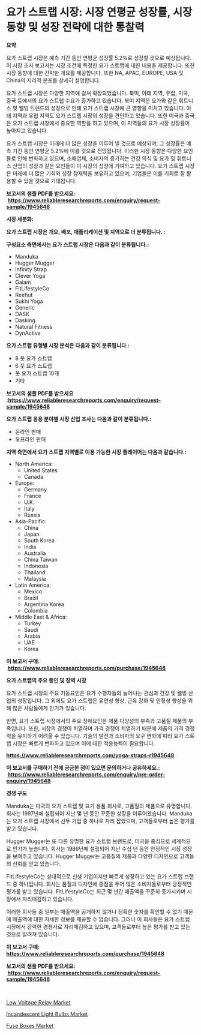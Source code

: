 <p><h1>요가 스트랩 시장: 시장 연평균 성장률, 시장 동향 및 성장 전략에 대한 통찰력</h1></p><p><strong>요약</strong></p>
<p><p>요가 스트랩 시장은 예측 기간 동안 연평균 성장률 5.2%로 성장할 것으로 예상됩니다. 이 시장 조사 보고서는 시장 조건에 특정한 요가 스트랩에 대한 내용을 제공합니다. 또한 시장 동향에 대한 간략한 개요를 제공합니다. 또한 NA, APAC, EUROPE, USA 및 China의 지리적 분포를 상세히 설명합니다.</p><p>요가 스트랩 시장은 다양한 지역에 걸쳐 확장되었습니다. 북미, 아태 지역, 유럽, 미국, 중국 등에서의 요가 스트랩 수요가 증가하고 있습니다. 북미 지역은 요가와 같은 휘트니스 및 웰빙 트렌드의 성장으로 인해 요가 스트랩 시장에 큰 영향을 미치고 있습니다. 아태 지역과 유럽 지역도 요가 스트랩 시장의 성장을 견인하고 있습니다. 또한 미국과 중국은 요가 스트랩 시장에서 중요한 역할을 하고 있으며, 이 지역들의 요가 시장 성장률이 높아지고 있습니다.</p><p>요가 스트랩 시장은 미래에 더 많은 성장을 이루어 낼 것으로 예상되며, 그 성장률은 예측 기간 동안 연평균 5.2%에 이를 것으로 전망됩니다. 이러한 시장 동향은 다양한 요인들로 인해 변화하고 있으며, 소매업체, 소비자의 증가하는 건강 의식 및 요가 및 휘트니스 산업의 성장과 같은 요인들이 이 시장의 성장에 기여하고 있습니다. 요가 스트랩 시장은 미래에 더 많은 기회와 성장 잠재력을 보유하고 있으며, 기업들은 이를 기회로 잘 활용할 수 있을 것으로 기대됩니다.</p></p>
<p><strong>보고서의 샘플 PDF를 받으세요: &nbsp;<a href="https://www.reliableresearchreports.com/enquiry/request-sample/1945648">https://www.reliableresearchreports.com/enquiry/request-sample/1945648</a></strong></p>
<p><strong>시장 세분화:</strong></p>
<p><strong> 요가 스트랩 시장은 개요, 배포, 애플리케이션 및 지역으로 더 분류됩니다. :</strong></p>
<p><strong>구성요소 측면에서는 요가 스트랩 시장은 다음과 같이 분류됩니다.:</strong></p>
<p><ul><li>Manduka</li><li>Hugger Mugger</li><li>Infinity Strap</li><li>Clever Yoga</li><li>Gaiam</li><li>FitLifestyleCo</li><li>Reehut</li><li>Sukhi Yoga</li><li>Generic</li><li>DASK</li><li>Dasking</li><li>Natural Fitness</li><li>DynActive</li></ul></p>
<p><strong> 요가 스트랩 유형별 시장 분석은 다음과 같이 분류됩니다.:</strong></p>
<p><ul><li>8 풋 요가 스트랩</li><li>6 풋 요가 스트랩</li><li>풋 요가 스트랩 10개</li><li>기타</li></ul></p>
<p><strong>보고서의 샘플 PDF를 받으세요 :<a href="https://www.reliableresearchreports.com/enquiry/request-sample/1945648">https://www.reliableresearchreports.com/enquiry/request-sample/1945648</a></strong></p>
<p><strong> 요가 스트랩 응용 분야별 시장 산업 조사는 다음과 같이 분류됩니다.:</strong></p>
<p><ul><li>온라인 판매</li><li>오프라인 판매</li></ul></p>
<p><strong>지역 측면에서 요가 스트랩 지역별로 이용 가능한 시장 플레이어는 다음과 같습니다.:</strong></p>
<p><ul>
    <li>
        North America:
        <ul>
            <li>United States</li>
            <li>Canada</li>
        </ul>
    </li>
    <li>
        Europe:
        <ul>
            <li>Germany</li>
            <li>France</li>
            <li>U.K.</li>
            <li>Italy</li>
            <li>Russia</li>
        </ul>
    </li>
    <li>
        Asia-Pacific:
        <ul>
            <li>China</li>
            <li>Japan</li>
            <li>South Korea</li>
            <li>India</li>
            <li>Australia</li>
            <li>China Taiwan</li>
            <li>Indonesia</li>
            <li>Thailand</li>
            <li>Malaysia</li>
        </ul>
    </li>
    <li>
        Latin America:
        <ul>
            <li>Mexico</li>
            <li>Brazil</li>
            <li>Argentina Korea</li>
            <li>Colombia</li>
        </ul>
    </li>
    <li>
        Middle East & Africa:
        <ul>
            <li>Turkey</li>
            <li>Saudi</li>
            <li>Arabia</li>
            <li>UAE</li>
            <li>Korea</li>
        </ul>
    </li>
    </ul></p>
<p><strong>이 보고서 구매: &nbsp;<a href="https://www.reliableresearchreports.com/purchase/1945648">https://www.reliableresearchreports.com/purchase/1945648</a></strong></p>
<p><strong>요가 스트랩의 주요 동인 및 장벽 시장</strong></p>
<p><p>요가 스트랩 시장의 주요 기동요인은 요가 수행자들의 늘어나는 관심과 건강 및 웰빙 산업의 성장입니다. 그 외에도 요가 스트랩은 유연성 향상, 근육 강화 및 안정성 향상을 위해 많은 사람들에게 인기가 있습니다. </p><p>반면, 요가 스트랩 시장에서의 주요 장애요인은 제품 다양성의 부족과 고품질 제품의 부족입니다. 또한, 시장의 경쟁이 치열하며 가격 경쟁이 치열하기 때문에 제품의 가격 경쟁력을 유지하기 어려울 수 있습니다. 기술의 발전과 소비자의 요구 변화에 따라 요가 스트랩 시장은 빠르게 변화하고 있으며 이에 대한 적응능력이 필요합니다.</p></p>
<p><strong><a href="https://www.reliableresearchreports.com/yoga-straps-r1945648">https://www.reliableresearchreports.com/yoga-straps-r1945648</a></strong></p>
<p><strong>이 보고서를 구매하기 전에 궁금한 점이 있으면 문의하거나 공유하세요.: &nbsp;<a href="https://www.reliableresearchreports.com/enquiry/pre-order-enquiry/1945648">https://www.reliableresearchreports.com/enquiry/pre-order-enquiry/1945648</a></strong></p>
<p><strong>경쟁 구도</strong></p>
<p><p>Manduka는 미국의 요가 스트랩 및 요가 용품 회사로, 고품질의 제품으로 유명합니다. 회사는 1997년에 설립되어 지난 몇 년 동안 꾸준한 성장을 이루어왔습니다. Manduka는 요가 스트랩 시장에서 선두 기업 중 하나로 자리 잡았으며, 고객들로부터 높은 평가를 받고 있습니다.</p><p>Hugger Mugger는 또 다른 유명한 요가 스트랩 브랜드로, 미국을 중심으로 세계적으로 인기가 높습니다. 회사는 1986년에 설립되어 지난 수십 년 동안 안정적인 시장 성장을 보여주고 있습니다. Hugger Mugger는 고품질의 제품과 다양한 디자인으로 고객들의 신뢰를 얻고 있습니다.</p><p>FitLifestyleCo는 상대적으로 신생 기업이지만 빠르게 성장하고 있는 요가 스트랩 브랜드 중 하나입니다. 회사는 품질과 디자인에 중점을 두어 많은 소비자들로부터 긍정적인 평가를 받고 있습니다. FitLifestyleCo는 최근 몇 년간 매출액을 꾸준히 증가시키며 시장에서 자리매김하고 있습니다.</p><p>이러한 회사들 중 일부는 매출액을 공개하지 않거나 정확한 숫자를 확인할 수 없기 때문에 매출액에 대한 자세한 정보를 제공할 수 없습니다. 그러나 이 회사들은 요가 스트랩 시장에서 강력한 경쟁사로 자리매김하고 있으며, 고객들로부터 높은 평가를 받고 있는 것으로 알려져 있습니다.</p></p>
<p><strong>이 보고서 구매: &nbsp; <a href="https://www.reliableresearchreports.com/purchase/1945648">https://www.reliableresearchreports.com/purchase/1945648</a></strong></p>
<p><strong>보고서의 샘플 PDF를 받으세요: &nbsp;<a href="https://www.reliableresearchreports.com/enquiry/request-sample/1945648">https://www.reliableresearchreports.com/enquiry/request-sample/1945648</a></strong><strong></strong></p>
<p>&nbsp;</p>
<p><p><a href="https://forested-sushi-9b0.notion.site/Low-Voltage-Relay-Market-Furnishes-Information-on-Market-Share-Market-Trends-and-Market-Growth-e7fb5ca6015749209b3ccbe95515a1db">Low Voltage Relay Market</a></p><p><a href="https://lydian-appliance-61d.notion.site/Incandescent-Light-Bulbs-Market-Insights-into-Market-CAGR-Market-Trends-and-Growth-Strategies-46b1177ad7bd497289fcd9cd2fe01001">Incandescent Light Bulbs Market</a></p><p><a href="https://summer-dogwood-3e9.notion.site/Fuse-Boxes-Market-Furnishes-Information-on-Market-Share-Market-Trends-and-Market-Growth-603b54f571f64155aa93640d892e3db4">Fuse Boxes Market</a></p></p>